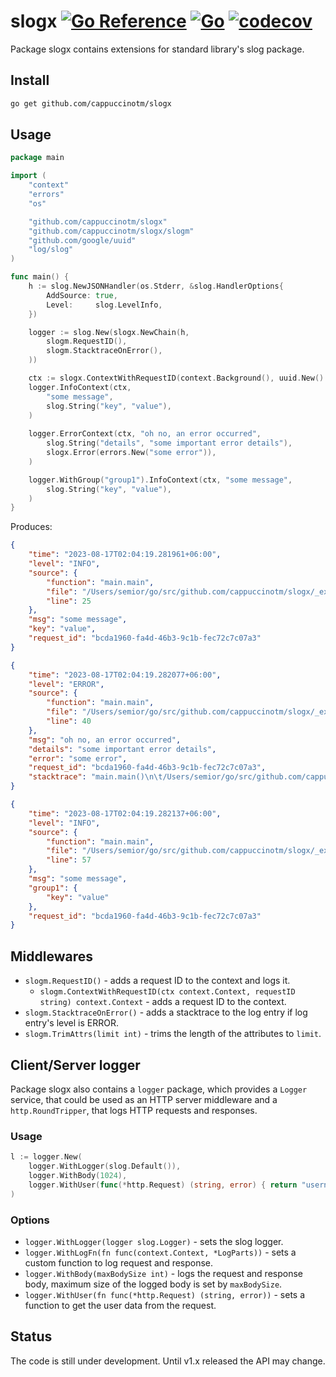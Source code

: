 # slogx [![Go Reference](https://pkg.go.dev/badge/github.com/cappuccinotm/slogx.svg)](https://pkg.go.dev/github.com/cappuccinotm/slogx) [![Go](https://github.com/cappuccinotm/slogx/actions/workflows/go.yaml/badge.svg)](https://github.com/cappuccinotm/slogx/actions/workflows/go.yaml) [![codecov](https://codecov.io/gh/cappuccinotm/slogx/branch/master/graph/badge.svg?token=ueQqCRqxxS)](https://codecov.io/gh/cappuccinotm/slogx)
Package slogx contains extensions for standard library's slog package.

## Install
```bash
go get github.com/cappuccinotm/slogx
```

## Usage

```go
package main

import (
	"context"
	"errors"
	"os"

	"github.com/cappuccinotm/slogx"
	"github.com/cappuccinotm/slogx/slogm"
	"github.com/google/uuid"
	"log/slog"
)

func main() {
	h := slog.NewJSONHandler(os.Stderr, &slog.HandlerOptions{
		AddSource: true,
		Level:     slog.LevelInfo,
	})

	logger := slog.New(slogx.NewChain(h,
		slogm.RequestID(),
		slogm.StacktraceOnError(),
	))

	ctx := slogx.ContextWithRequestID(context.Background(), uuid.New().String())
	logger.InfoContext(ctx,
		"some message",
		slog.String("key", "value"),
	)
	
	logger.ErrorContext(ctx, "oh no, an error occurred",
		slog.String("details", "some important error details"),
		slogx.Error(errors.New("some error")),
	)

	logger.WithGroup("group1").InfoContext(ctx, "some message",
		slog.String("key", "value"),
	)
}
```

Produces:
```json
{
    "time": "2023-08-17T02:04:19.281961+06:00",
    "level": "INFO",
    "source": {
        "function": "main.main",
        "file": "/Users/semior/go/src/github.com/cappuccinotm/slogx/_example/main.go",
        "line": 25
    },
    "msg": "some message",
    "key": "value",
    "request_id": "bcda1960-fa4d-46b3-9c1b-fec72c7c07a3"
}
```
``` json
{
    "time": "2023-08-17T02:04:19.282077+06:00",
    "level": "ERROR",
    "source": {
        "function": "main.main",
        "file": "/Users/semior/go/src/github.com/cappuccinotm/slogx/_example/main.go",
        "line": 40
    },
    "msg": "oh no, an error occurred",
    "details": "some important error details",
    "error": "some error",
    "request_id": "bcda1960-fa4d-46b3-9c1b-fec72c7c07a3",
    "stacktrace": "main.main()\n\t/Users/semior/go/src/github.com/cappuccinotm/slogx/_example/main.go:40 +0x41c\n"
}
```
```json
{
    "time": "2023-08-17T02:04:19.282137+06:00",
    "level": "INFO",
    "source": {
        "function": "main.main",
        "file": "/Users/semior/go/src/github.com/cappuccinotm/slogx/_example/main.go",
        "line": 57
    },
    "msg": "some message",
    "group1": {
        "key": "value"
    },
    "request_id": "bcda1960-fa4d-46b3-9c1b-fec72c7c07a3"
}
```

## Middlewares
- `slogm.RequestID()` - adds a request ID to the context and logs it.
  - `slogm.ContextWithRequestID(ctx context.Context, requestID string) context.Context` - adds a request ID to the context.
- `slogm.StacktraceOnError()` - adds a stacktrace to the log entry if log entry's level is ERROR.
- `slogm.TrimAttrs(limit int)` - trims the length of the attributes to `limit`.

## Client/Server logger
Package slogx also contains a `logger` package, which provides a `Logger` service, that could be used
as an HTTP server middleware and a `http.RoundTripper`, that logs HTTP requests and responses.

### Usage
```go
l := logger.New(
    logger.WithLogger(slog.Default()),
    logger.WithBody(1024),
    logger.WithUser(func(*http.Request) (string, error) { return "username", nil }),
)
```

### Options
- `logger.WithLogger(logger slog.Logger)` - sets the slog logger.
- `logger.WithLogFn(fn func(context.Context, *LogParts))` - sets a custom function to log request and response.
- `logger.WithBody(maxBodySize int)` - logs the request and response body, maximum size of the logged body is set by `maxBodySize`.
- `logger.WithUser(fn func(*http.Request) (string, error))` - sets a function to get the user data from the request.

## Status
The code is still under development. Until v1.x released the API may change.

